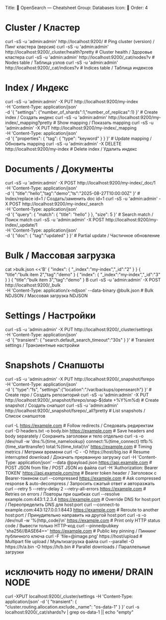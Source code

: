 Title: 🔎 OpenSearch — Cheatsheet
Group: Databases
Icon: 🔎
Order: 4

# Cluster / Кластер
curl -sS -u 'admin:admin' http://localhost:9200/                                   # Ping cluster (version) / Пинг кластера (версия)
curl -sS -u 'admin:admin' http://localhost:9200/_cluster/health?pretty             # Cluster health / Здоровье кластера
curl -sS -u 'admin:admin' http://localhost:9200/_cat/nodes?v                       # Nodes table / Таблица узлов
curl -sS -u 'admin:admin' http://localhost:9200/_cat/indices?v                     # Indices table / Таблица индексов

# Index / Индекс
curl -sS -u 'admin:admin' -X PUT http://localhost:9200/my-index \
  -H 'Content-Type: application/json' \
  -d '{ "settings": {"number_of_shards":1,"number_of_replicas":1} }'               # Create index / Создать индекс
curl -sS -u 'admin:admin' http://localhost:9200/my-index/_mapping?pretty           # Show mapping / Показать mapping
curl -sS -u 'admin:admin' -X PUT http://localhost:9200/my-index/_mapping \
  -H 'Content-Type: application/json' \
  -d '{ "properties": { "tag": { "type": "keyword" } } }'                          # Update mapping / Обновить mapping
curl -sS -u 'admin:admin' -X DELETE http://localhost:9200/my-index                 # Delete index / Удалить индекс

# Documents / Документы
curl -sS -u 'admin:admin' -X POST http://localhost:9200/my-index/_doc/1 \
  -H 'Content-Type: application/json' \
  -d '{ "title":"hello","tag":"demo","ts":"2025-08-27T10:00:00Z" }'                # Index/replace id=1 / Создать/заменить doc id=1
curl -sS -u 'admin:admin' -X POST http://localhost:9200/my-index/_search \
  -H 'Content-Type: application/json' \
  -d '{ "query": { "match": { "title": "hello" } }, "size": 5 }'                   # Search match / Поиск match
curl -sS -u 'admin:admin' -X POST http://localhost:9200/my-index/_update/1 \
  -H 'Content-Type: application/json' \
  -d '{ "doc": { "tag":"updated" } }'                                              # Partial update / Частичное обновление

# Bulk / Массовая загрузка
cat >bulk.json <<'B'
{ "index": { "_index":"my-index","_id":"2" } }
{ "title":"bulk item 2","tag":"demo" }
{ "index": { "_index":"my-index","_id":"3" } }
{ "title":"bulk item 3","tag":"demo" }
B
curl -sS -u 'admin:admin' -X POST http://localhost:9200/_bulk \
  -H 'Content-Type: application/x-ndjson' --data-binary @bulk.json                 # Bulk NDJSON / Массовая загрузка NDJSON

# Settings / Настройки
curl -sS -u 'admin:admin' -X PUT http://localhost:9200/_cluster/settings \
  -H 'Content-Type: application/json' \
  -d '{ "transient": { "search.default_search_timeout":"30s" } }'                  # Transient settings / Транзиентные настройки

# Snapshots / Снапшоты
curl -sS -u 'admin:admin' -X PUT http://localhost:9200/_snapshot/fsrepo \
  -H 'Content-Type: application/json' \
  -d '{ "type":"fs", "settings":{"location":"/var/backups/opensearch"} }'          # Create repo / Создать репозиторий
curl -sS -u 'admin:admin' -X PUT http://localhost:9200/_snapshot/fsrepo/snap-$(date +%Y%m%d)  # Create snapshot / Создать снапшот
curl -sS -u 'admin:admin' http://localhost:9200/_snapshot/fsrepo/_all?pretty      # List snapshots / Список снапшотов

curl -L https://example.com                                       # Follow redirects / Следовать редиректам
curl -D headers.txt -o body.bin https://example.com               # Save headers and body separately / Сохранить заголовки и тело отдельно
curl -s -o /dev/null -w 'dns:%{time_namelookup} connect:%{time_connect} ttfb:%{time_starttransfer} total:%{time_total}\n' https://example.com  # Timing metrics / Метрики времени
curl -C - -O https://host/big.iso                                  # Resume interrupted download / Докачать прерванную загрузку
curl -H 'Content-Type: application/json' --data @payload.json https://api.example.com  # POST JSON from file / POST JSON из файла
curl -H 'Authorization: Bearer TOKEN' https://api.example.com/me   # Bearer token header / Заголовок с Bearer-токеном
curl --compressed https://example.com                              # Ask compressed response & auto-decompress / Запросить сжатый ответ и авторазжать
curl --retry 5 --retry-delay 2 --retry-all-errors https://example.com  # Retries on errors / Повторы при ошибках
curl --resolve example.com:443:1.2.3.4 https://example.com         # Override DNS for host:port / Переопределить DNS для host:port
curl --connect-to example.com:443:127.0.0.1:8443 https://example.com  # Reroute to another host:port / Принудительно направить на другой host:port
curl -s -o /dev/null -w '%{http_code}\n' https://example.com       # Print only HTTP status code / Вывести только HTTP-код
curl --pinnedpubkey 'sha256//BASE64==' https://example.com         # Public key pinning / Пиннинг публичного ключа
curl -F 'file=@image.png' https://host/upload                      # Multipart file upload / Мультизагрузка файла
curl --parallel -O https://h/a.bin -O https://h/b.bin              # Parallel downloads / Параллельные загрузки


# исключить ноду по имени/ DRAIN NODE
curl -XPUT localhost:9200/_cluster/settings -H 'Content-Type: application/json' -d '{
  "transient": { "cluster.routing.allocation.exclude._name": "os-data-1" }
}'
curl -s localhost:9200/_cat/shards?v | grep os-data-1 || echo "empty"



